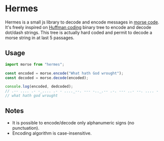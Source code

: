 # Hermes

Hermes is a small js library to decode and encode messages in [morse code](https://en.wikipedia.org/wiki/Morse_code). It's freely inspired on [Huffman coding](https://en.wikipedia.org/wiki/Huffman_coding) binary tree to encode and decode dot/dash strings. This tree is actually hard coded and permit to decode a morse string in at last 5 passages.

## Usage

```ts
import morse from "hermes";

const encoded = morse.encode("What hath God wrought");
const decoded = morse.decode(encoded);

console.log(encoded, dedcoded);
// .-- .... .- -_.... .- - ...._--. --- -.._.-- .-. --- ..- --. .... -
// what hath god wrought
```

## Notes

- It is possible to encode/decode only alphanumeric signs (no punctuation).
- Encoding algorithm is case-insensitive.
